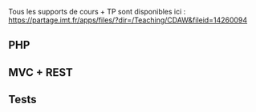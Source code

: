 
Tous les supports de cours + TP sont disponibles ici :
https://partage.imt.fr/apps/files/?dir=/Teaching/CDAW&fileid=14260094

## PHP

## MVC + REST

## Tests

